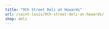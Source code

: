 ```yaml
---
title: "9th Street Deli at Howards"
url: /saint-louis/9th-street-deli-at-howards/
shop: deli
---
```

